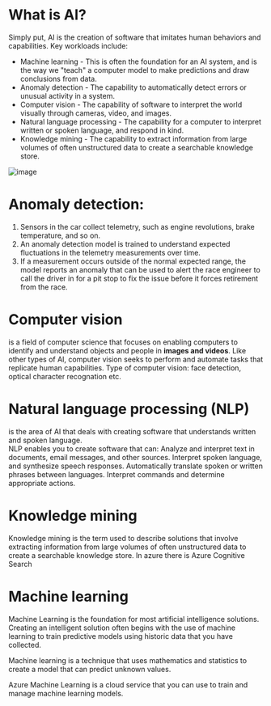 # What is AI?
Simply put, AI is the creation of software that imitates human behaviors and capabilities. Key workloads include:

* Machine learning - This is often the foundation for an AI system, and is the way we "teach" a computer model to make predictions and draw conclusions from data.
* Anomaly detection - The capability to automatically detect errors or unusual activity in a system.
* Computer vision - The capability of software to interpret the world visually through cameras, video, and images.
* Natural language processing - The capability for a computer to interpret written or spoken language, and respond in kind.
* Knowledge mining - The capability to extract information from large volumes of often unstructured data to create a searchable knowledge store.

![image](https://github.com/michuW93/microsoft_azure_fundamentals/assets/16575035/43e1ca69-3779-440d-9849-9fd4c1430ba8)

# Anomaly detection:
1. Sensors in the car collect telemetry, such as engine revolutions, brake temperature, and so on.
2. An anomaly detection model is trained to understand expected fluctuations in the telemetry measurements over time.
3. If a measurement occurs outside of the normal expected range, the model reports an anomaly that can be used to alert the race engineer to call the driver in for a pit stop to fix the issue before it forces retirement from the race.

# Computer vision
is a field of computer science that focuses on enabling computers to identify and understand objects and people in **images and videos**. Like other types of AI, computer vision seeks to perform and automate tasks that replicate human capabilities. Type of computer vision: face detection, optical character recognation etc.

# Natural language processing (NLP)
is the area of AI that deals with creating software that understands written and spoken language. <br>
NLP enables you to create software that can:
Analyze and interpret text in documents, email messages, and other sources.
Interpret spoken language, and synthesize speech responses.
Automatically translate spoken or written phrases between languages.
Interpret commands and determine appropriate actions.

# Knowledge mining
Knowledge mining is the term used to describe solutions that involve extracting information from large volumes of often unstructured data to create a searchable knowledge store. In azure there is Azure Cognitive Search

# Machine learning
Machine Learning is the foundation for most artificial intelligence solutions. Creating an intelligent solution often begins with the use of machine learning to train predictive models using historic data that you have collected.

Machine learning is a technique that uses mathematics and statistics to create a model that can predict unknown values.

Azure Machine Learning is a cloud service that you can use to train and manage machine learning models.
